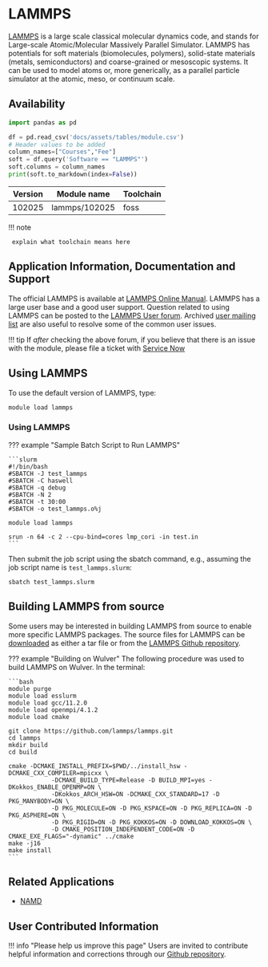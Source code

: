 # LAMMPS

[LAMMPS](https://lammps.sandia.gov/) is a large scale classical
molecular dynamics code, and stands for Large-scale Atomic/Molecular Massively
Parallel Simulator.  LAMMPS has potentials for soft materials (biomolecules,
polymers), solid-state materials (metals, semiconductors) and coarse-grained or
mesoscopic systems. It can be used to model atoms or, more generically, as a
parallel particle simulator at the atomic, meso, or continuum scale.

## Availability

```python exec="on"
import pandas as pd

df = pd.read_csv('docs/assets/tables/module.csv')
# Header values to be added
column_names=["Courses","Fee"]
soft = df.query('Software == "LAMMPS"')
soft.columns = column_names
print(soft.to_markdown(index=False))
```


| Version | Module name   | Toolchain |
|---------|---------------|-----------|
| 102025  | lammps/102025 | foss      |

!!! note

     explain what toolchain means here


## Application Information, Documentation and Support

The official LAMMPS is available at [LAMMPS Online Manual](https://lammps.sandia.gov/doc/Manual.html). 
LAMMPS has a large user base and a good user support. 
Question related to using LAMMPS can be posted to the [LAMMPS User forum](https://matsci.org/c/lammps/40). 
Archived [user mailing list](https://sourceforge.net/p/lammps/mailman/lammps-users/) are also useful to resolve 
some of the common user issues. 

!!! tip
    If *after* checking the above forum, if you believe that there is an issue
    with the module, please file a ticket with [Service Now](mailto:hpc@njit.edu)


## Using LAMMPS 

To use the default version of LAMMPS, type:

```console
module load lammps
```

### Using LAMMPS

??? example "Sample Batch Script to Run LAMMPS"

    ```slurm
    #!/bin/bash
    #SBATCH -J test_lammps
    #SBATCH -C haswell
    #SBATCH -q debug
    #SBATCH -N 2
    #SBATCH -t 30:00
    #SBATCH -o test_lammps.o%j

    module load lammps

    srun -n 64 -c 2 --cpu-bind=cores lmp_cori -in test.in
    ```

Then submit the job script using the sbatch command, e.g., assuming the job
script name is `test_lammps.slurm`:

```console
sbatch test_lammps.slurm
```

## Building LAMMPS from source

Some users may be interested in building LAMMPS from source to enable more specific LAMMPS packages. 
The source files for LAMMPS can be [downloaded](https://www.lammps.org/download.html) as either a tar file 
or from the [LAMMPS Github repository](https://github.com/lammps/lammps). 

??? example "Building on Wulver"
	The following procedure was used to build LAMMPS on Wulver. 
    In the terminal:

    ```bash
    module purge
    module load esslurm
    module load gcc/11.2.0
    module load openmpi/4.1.2
    module load cmake

    git clone https://github.com/lammps/lammps.git
    cd lammps
    mkdir build
    cd build

    cmake -DCMAKE_INSTALL_PREFIX=$PWD/../install_hsw -DCMAKE_CXX_COMPILER=mpicxx \
                -DCMAKE_BUILD_TYPE=Release -D BUILD_MPI=yes -DKokkos_ENABLE_OPENMP=ON \
                -DKokkos_ARCH_HSW=ON -DCMAKE_CXX_STANDARD=17 -D PKG_MANYBODY=ON \
                -D PKG_MOLECULE=ON -D PKG_KSPACE=ON -D PKG_REPLICA=ON -D PKG_ASPHERE=ON \
                -D PKG_RIGID=ON -D PKG_KOKKOS=ON -D DOWNLOAD_KOKKOS=ON \
                -D CMAKE_POSITION_INDEPENDENT_CODE=ON -D CMAKE_EXE_FLAGS="-dynamic" ../cmake
    make -j16
    make install
    ```

## Related Applications

* [NAMD](../namd/index.md)

## User Contributed Information

!!! info "Please help us improve this page"
        Users are invited to contribute helpful information and corrections
        through our [Github repository](https://github.com/arcs-njit-edu/Docs/blob/main/CONTRIBUTING.md).


